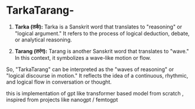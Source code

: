 # TarkaTarang-


1. **Tarka (तर्क):** Tarka is a Sanskrit word that translates to "reasoning" or "logical argument." It refers to the process of logical deduction, debate, or analytical reasoning.

2. **Tarang (तरंग):** Tarang is another Sanskrit word that translates to "wave." In this context, it symbolizes a wave-like motion or flow.

So, "TarkaTarang" can be interpreted as the "waves of reasoning" or "logical discourse in motion." It reflects the idea of a continuous, rhythmic, and logical flow in conversation or thought.


this is implementation of gpt like transformer based model from scratch , inspired from projects like nanogpt / femtogpt 
